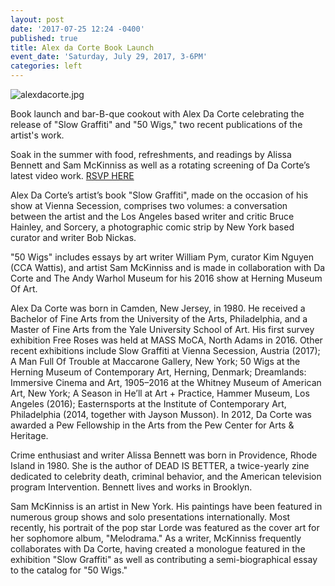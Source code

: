 ```yaml
---
layout: post
date: '2017-07-25 12:24 -0400'
published: true
title: Alex da Corte Book Launch
event_date: 'Saturday, July 29, 2017, 3-6PM'
categories: left
---
```

![alexdacorte.jpg]({{site.baseurl}}/assets/img/alexdacorte.jpg)

Book launch and bar-B-que cookout with Alex Da Corte celebrating the release of "Slow Graffiti" and "50 Wigs," two recent publications of the artist's work. 

Soak in the summer with food, refreshments, and readings by Alissa Bennett and Sam McKinniss as well as a rotating screening of Da Corte’s latest video work. [RSVP HERE](https://www.facebook.com/events/1423804564368704/?acontext=%7B%22ref%22%3A%2229%22%2C%22ref_notif_type%22%3A%22plan_user_invited%22%2C%22action_history%22%3A%22null%22%7D&notif_t=plan_user_invited&notif_id=1501032207943441)

Alex Da Corte’s artist’s book "Slow Graffiti", made on the occasion of his show at Vienna Secession, comprises two volumes: a conversation between the artist and the Los Angeles based writer and critic Bruce Hainley, and Sorcery, a photographic comic strip by New York based curator and writer Bob Nickas.

"50 Wigs" includes essays by art writer William Pym, curator Kim Nguyen (CCA Wattis), and artist Sam McKinniss and is made in collaboration with Da Corte and The Andy Warhol Museum for his 2016 show at Herning Museum Of Art.

Alex Da Corte was born in Camden, New Jersey, in 1980. He received a Bachelor of Fine Arts from the University of the Arts, Philadelphia, and a Master of Fine Arts from the Yale University School of Art. His first survey exhibition Free Roses was held at MASS MoCA, North Adams in 2016. Other recent exhibitions include Slow Graffiti at Vienna Secession, Austria (2017); A Man Full Of Trouble at Maccarone Gallery, New York; 50 Wigs at the Herning Museum of Contemporary Art, Herning, Denmark; Dreamlands: Immersive Cinema and Art, 1905–2016 at the Whitney Museum of American Art, New York; A Season in He’ll at Art + Practice, Hammer Museum, Los Angeles (2016); Easternsports at the Institute of Contemporary Art, Philadelphia (2014, together with Jayson Musson). In 2012, Da Corte was awarded a Pew Fellowship in the Arts from the Pew Center for Arts & Heritage.

Crime enthusiast and writer Alissa Bennett was born in Providence, Rhode Island in 1980. She is the author of DEAD IS BETTER, a twice-yearly zine dedicated to celebrity death, criminal behavior, and the American television program Intervention. Bennett lives and works in Brooklyn.

Sam McK­in­niss is an artist in New York. His paintings have been fea­tured in numerous group shows and solo presentations internationally. Most recently, his portrait of the pop star Lorde was featured as the cover art for her sophomore album, "Melodrama." As a writer, McKinniss frequently collaborates with Da Corte, having created a monologue featured in the exhibition "Slow Graffiti" as well as contributing a semi-biographical essay to the catalog for "50 Wigs."